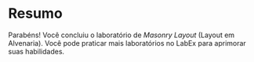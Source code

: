 # Resumo

Parabéns! Você concluiu o laboratório de _Masonry Layout_ (Layout em Alvenaria). Você pode praticar mais laboratórios no LabEx para aprimorar suas habilidades.
